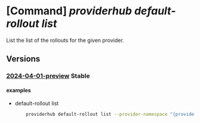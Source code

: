 # [Command] _providerhub default-rollout list_

List the list of the rollouts for the given provider.

## Versions

### [2024-04-01-preview](/Resources/mgmt-plane/L3N1YnNjcmlwdGlvbnMve30vcHJvdmlkZXJzL21pY3Jvc29mdC5wcm92aWRlcmh1Yi9wcm92aWRlcnJlZ2lzdHJhdGlvbnMve30vZGVmYXVsdHJvbGxvdXRz/2024-04-01-preview.xml) **Stable**

<!-- mgmt-plane /subscriptions/{}/providers/microsoft.providerhub/providerregistrations/{}/defaultrollouts 2024-04-01-preview -->

#### examples

- default-rollout list
    ```bash
        providerhub default-rollout list --provider-namespace "{providerNamespace}"
    ```

